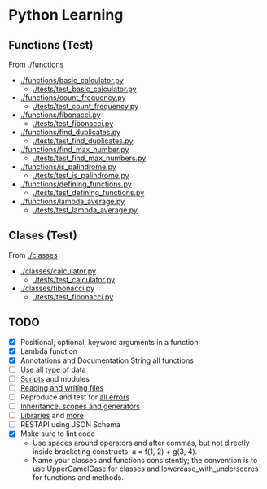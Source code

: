 # Python Learning

## Functions (Test)
From [./functions](./functions/)

* [./functions/basic_calculator.py](./functions/basic_calculator.py)
    * [./tests/test_basic_calculator.py](./tests/test_basic_calculator.py)
* [./functions/count_frequency.py](./functions/count_frequency.py)
    * [./tests/test_count_frequency.py](./tests/test_count_frequency.py)
* [./functions/fibonacci.py](./functions/fibonacci.py)
    * [./tests/test_fibonacci.py](./tests/test_fibonacci.py)
* [./functions/find_duplicates.py](./functions/find_duplicates.py)
    * [./tests/test_find_duplicates.py](./tests/test_find_duplicates.py)
* [./functions/find_max_number.py](./functions/find_max_number.py)
    * [./tests/test_find_max_numbers.py](./tests/test_find_max_numbers.py)
* [./functions/is_palindrome.py](./functions/is_palindrome.py)
    * [./tests/test_is_palindrome.py](./tests/test_is_palindrome.py)
* [./functions/defining_functions.py](./functions/defining_functions.py)
    * [./tests/test_defining_functions.py](./tests/test_defining_functions.py)
* [./functions/lambda_average.py](./functions/lambda_average.py)
    * [./tests/test_lambda_average.py](./tests/test_lambda_average.py)

## Clases (Test)
From [./classes](./classes/)

* [./classes/calculator.py](./classes/calculator.py)
    * [./tests/test_calculator.py](./tests/test_calculator.py)
* [./classes/fibonacci.py](./classes/fibonacci.py)
    * [./tests/test_fibonacci.py](./tests/test_fibonacci.py)

## TODO
- [x] Positional, optional, keyword arguments in a function
- [x] Lambda function
- [x] Annotations and Documentation String all functions
- [ ] Use all type of [data](https://docs.python.org/3/tutorial/datastructures.html)
- [ ] [Scripts](https://docs.python.org/3/tutorial/modules.html) and modules
- [ ] [Reading and writing files](https://docs.python.org/3/tutorial/inputoutput.html)
- [ ] Reproduce and test for [all errors](https://docs.python.org/3/tutorial/errors.html)
- [ ] [Inheritance, scopes and generators](https://docs.python.org/3/tutorial/classes.html)
- [ ] [Libraries](https://docs.python.org/3/tutorial/stdlib.html) and [more](https://docs.python.org/3/tutorial/stdlib2.html)
- [ ] RESTAPI using JSON Schema
- [x] Make sure to lint code
    * Use spaces around operators and after commas, but not directly inside bracketing constructs: a = f(1, 2) + g(3, 4).
    * Name your classes and functions consistently; the convention is to use UpperCamelCase for classes and lowercase_with_underscores for functions and methods. 